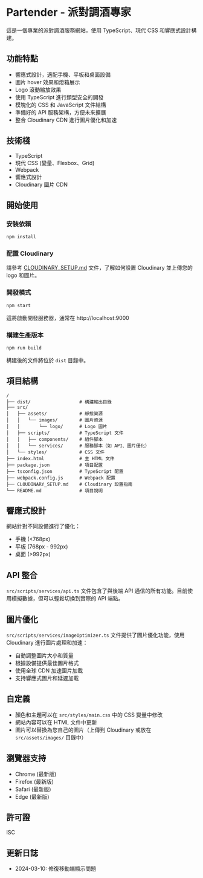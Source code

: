 # Partender - 派對調酒專家

這是一個專業的派對調酒服務網站，使用 TypeScript、現代 CSS 和響應式設計構建。

## 功能特點

- 響應式設計，適配手機、平板和桌面設備
- 圖片 hover 效果和燈箱展示
- Logo 滾動縮放效果
- 使用 TypeScript 進行類型安全的開發
- 模塊化的 CSS 和 JavaScript 文件結構
- 準備好的 API 服務架構，方便未來擴展
- 整合 Cloudinary CDN 進行圖片優化和加速

## 技術棧

- TypeScript
- 現代 CSS (變量、Flexbox、Grid)
- Webpack
- 響應式設計
- Cloudinary 圖片 CDN

## 開始使用

### 安裝依賴

```bash
npm install
```

### 配置 Cloudinary

請參考 [CLOUDINARY_SETUP.md](CLOUDINARY_SETUP.md) 文件，了解如何設置 Cloudinary 並上傳您的 logo 和圖片。

### 開發模式

```bash
npm start
```

這將啟動開發服務器，通常在 http://localhost:9000

### 構建生產版本

```bash
npm run build
```

構建後的文件將位於 `dist` 目錄中。

## 項目結構

```
/
├── dist/                  # 構建輸出目錄
├── src/
│   ├── assets/            # 靜態資源
│   │   └── images/        # 圖片資源
│   │       └── logo/      # Logo 圖片
│   ├── scripts/           # TypeScript 文件
│   │   ├── components/    # 組件腳本
│   │   └── services/      # 服務腳本（如 API、圖片優化）
│   └── styles/            # CSS 文件
├── index.html             # 主 HTML 文件
├── package.json           # 項目配置
├── tsconfig.json          # TypeScript 配置
├── webpack.config.js      # Webpack 配置
├── CLOUDINARY_SETUP.md    # Cloudinary 設置指南
└── README.md              # 項目說明
```

## 響應式設計

網站針對不同設備進行了優化：

- 手機 (<768px)
- 平板 (768px - 992px)
- 桌面 (>992px)

## API 整合

`src/scripts/services/api.ts` 文件包含了與後端 API 通信的所有功能。目前使用模擬數據，但可以輕鬆切換到實際的 API 端點。

## 圖片優化

`src/scripts/services/imageOptimizer.ts` 文件提供了圖片優化功能，使用 Cloudinary 進行圖片處理和加速：

- 自動調整圖片大小和質量
- 根據設備提供最佳圖片格式
- 使用全球 CDN 加速圖片加載
- 支持響應式圖片和延遲加載

## 自定義

- 顏色和主題可以在 `src/styles/main.css` 中的 CSS 變量中修改
- 網站內容可以在 HTML 文件中更新
- 圖片可以替換為您自己的圖片（上傳到 Cloudinary 或放在 `src/assets/images/` 目錄中）

## 瀏覽器支持

- Chrome (最新版)
- Firefox (最新版)
- Safari (最新版)
- Edge (最新版)

## 許可證

ISC 

## 更新日誌

- 2024-03-10: 修復移動端顯示問題 